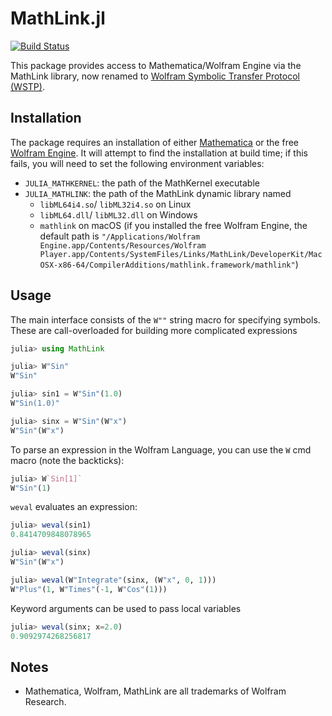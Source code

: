 # MathLink.jl

[![Build Status](https://travis-ci.org/JuliaInterop/MathLink.jl.svg?branch=master)](https://travis-ci.org/JuliaInterop/MathLink.jl)

This package provides access to Mathematica/Wolfram Engine via the MathLink library, now renamed to [Wolfram Symbolic Transfer Protocol (WSTP)](https://www.wolfram.com/wstp/). 

## Installation

The package requires an installation of either [Mathematica](http://www.wolfram.com/mathematica/) or the free [Wolfram Engine](https://www.wolfram.com/engine/). It will attempt to find the installation at build time; if this fails, you will need to set the following environment variables:
- `JULIA_MATHKERNEL`: the path of the MathKernel executable
- `JULIA_MATHLINK`: the path of the MathLink dynamic library named
  - `libML64i4.so`/ `libML32i4.so` on Linux
  - `libML64.dll`/ `libML32.dll` on Windows
  - `mathlink` on macOS (if you installed the free Wolfram Engine, the default path is `"/Applications/Wolfram Engine.app/Contents/Resources/Wolfram Player.app/Contents/SystemFiles/Links/MathLink/DeveloperKit/MacOSX-x86-64/CompilerAdditions/mathlink.framework/mathlink"`)

## Usage

The main interface consists of the `W""` string macro for specifying symbols. These are call-overloaded for building more complicated expressions 

```julia
julia> using MathLink

julia> W"Sin"
W"Sin"

julia> sin1 = W"Sin"(1.0)
W"Sin(1.0)"

julia> sinx = W"Sin"(W"x")
W"Sin"(W"x")
```

To parse an expression in the Wolfram Language, you can use the `W` cmd macro (note the backticks):
```julia
julia> W`Sin[1]`
W"Sin"(1)
```

`weval` evaluates an expression:
```julia
julia> weval(sin1)
0.8414709848078965

julia> weval(sinx)
W"Sin"(W"x")

julia> weval(W"Integrate"(sinx, (W"x", 0, 1)))
W"Plus"(1, W"Times"(-1, W"Cos"(1)))
```

Keyword arguments can be used to pass local variables
```julia
julia> weval(sinx; x=2.0)
0.9092974268256817
```

## Notes

- Mathematica, Wolfram, MathLink are all trademarks of Wolfram Research.
